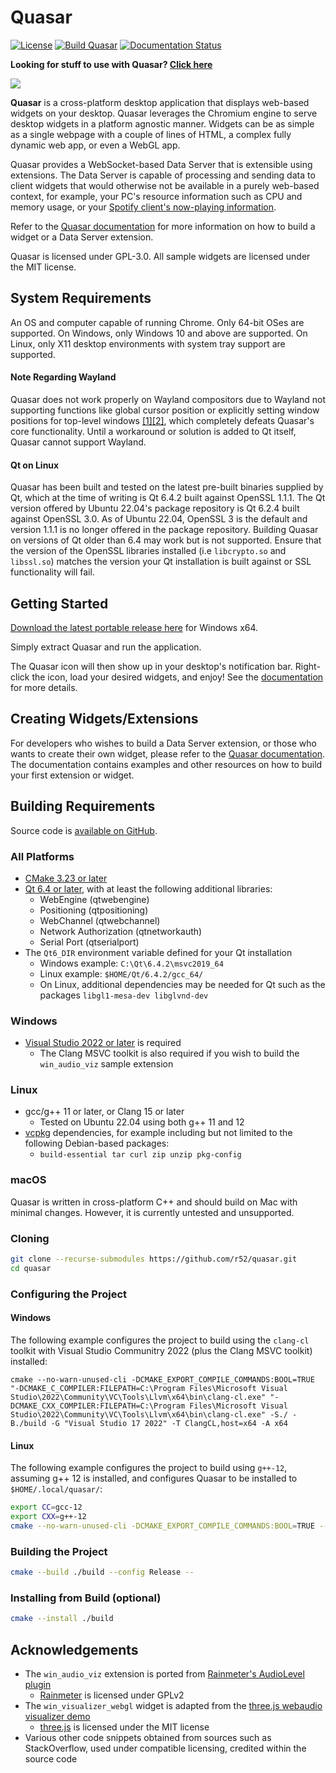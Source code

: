 # Quasar

[![License](https://img.shields.io/github/license/r52/quasar.svg)](https://github.com/r52/quasar/blob/master/LICENSE.txt)
[![Build Quasar](https://github.com/r52/quasar/actions/workflows/build.yml/badge.svg)](https://github.com/r52/quasar/actions/workflows/build.yml)
[![Documentation Status](https://readthedocs.org/projects/quasardoc/badge/?version=latest)](https://quasardoc.readthedocs.io/en/latest/?badge=latest)

**Looking for stuff to use with Quasar? [Click here](https://github.com/r52/things-for-quasar)**

![](https://i.imgur.com/NX2SNUD.png)

**Quasar** is a cross-platform desktop application that displays web-based widgets on your desktop. Quasar leverages the Chromium engine to serve desktop widgets in a platform agnostic manner. Widgets can be as simple as a single webpage with a couple of lines of HTML, a complex fully dynamic web app, or even a WebGL app.

Quasar provides a WebSocket-based Data Server that is extensible using extensions. The Data Server is capable of processing and sending data to client widgets that would otherwise not be available in a purely web-based context, for example, your PC's resource information such as CPU and memory usage, or your [Spotify client's now-playing information](https://github.com/r52/quasar-spotify-api).

Refer to the [Quasar documentation](https://quasardoc.readthedocs.io) for more information on how to build a widget or a Data Server extension.

Quasar is licensed under GPL-3.0. All sample widgets are licensed under the MIT license.

## System Requirements

An OS and computer capable of running Chrome. Only 64-bit OSes are supported. On Windows, only Windows 10 and above are supported. On Linux, only X11 desktop environments with system tray support are supported.

#### Note Regarding Wayland

Quasar does not work properly on Wayland compositors due to Wayland not supporting functions like global cursor position or explicitly setting window positions for top-level windows [[1]](https://bugreports.qt.io/browse/QTBUG-110119)[[2]](https://bugreports.qt.io/browse/QTBUG-86780), which completely defeats Quasar's core functionality. Until a workaround or solution is added to Qt itself, Quasar cannot support Wayland.

#### Qt on Linux

Quasar has been built and tested on the latest pre-built binaries supplied by Qt, which at the time of writing is Qt 6.4.2 built against OpenSSL 1.1.1. The Qt version offered by Ubuntu 22.04's package repository is Qt 6.2.4 built against OpenSSL 3.0. As of Ubuntu 22.04, OpenSSL 3 is the default and version 1.1.1 is no longer offered in the package repository. Building Quasar on versions of Qt older than 6.4 may work but is not supported. Ensure that the version of the OpenSSL libraries installed (i.e `libcrypto.so` and `libssl.so`) matches the version your Qt installation is built against or SSL functionality will fail.

## Getting Started

[Download the latest portable release here](https://github.com/r52/quasar/releases) for Windows x64.

Simply extract Quasar and run the application.

The Quasar icon will then show up in your desktop's notification bar. Right-click the icon, load your desired widgets, and enjoy! See the [documentation](https://quasardoc.readthedocs.io) for more details.

## Creating Widgets/Extensions

For developers who wishes to build a Data Server extension, or those who wants to create their own widget, please refer to the [Quasar documentation](https://quasardoc.readthedocs.io). The documentation contains examples and other resources on how to build your first extension or widget.

## Building Requirements

Source code is [available on GitHub](https://github.com/r52/quasar).

### All Platforms

- [CMake 3.23 or later](https://cmake.org/)
- [Qt 6.4 or later](http://www.qt.io/), with at least the following additional libraries:
  - WebEngine (qtwebengine)
  - Positioning (qtpositioning)
  - WebChannel (qtwebchannel)
  - Network Authorization (qtnetworkauth)
  - Serial Port (qtserialport)
- The `Qt6_DIR` environment variable defined for your Qt installation
  - Windows example: `C:\Qt\6.4.2\msvc2019_64`
  - Linux example: `$HOME/Qt/6.4.2/gcc_64/`
  - On Linux, additional dependencies may be needed for Qt such as the packages `libgl1-mesa-dev libglvnd-dev`

### Windows

- [Visual Studio 2022 or later](https://www.visualstudio.com/) is required
  - The Clang MSVC toolkit is also required if you wish to build the `win_audio_viz` sample extension

### Linux

- gcc/g++ 11 or later, or Clang 15 or later
  - Tested on Ubuntu 22.04 using both g++ 11 and 12
- [vcpkg](https://github.com/microsoft/vcpkg) dependencies, for example including but not limited to the following Debian-based packages:
  - `build-essential tar curl zip unzip pkg-config`

### macOS

Quasar is written in cross-platform C++ and should build on Mac with minimal changes. However, it is currently untested and unsupported.

### Cloning

```bash
git clone --recurse-submodules https://github.com/r52/quasar.git
cd quasar
```

### Configuring the Project

#### Windows

The following example configures the project to build using the `clang-cl` toolkit with Visual Studio Communitry 2022 (plus the Clang MSVC toolkit) installed:

```pwsh
cmake --no-warn-unused-cli -DCMAKE_EXPORT_COMPILE_COMMANDS:BOOL=TRUE "-DCMAKE_C_COMPILER:FILEPATH=C:\Program Files\Microsoft Visual Studio\2022\Community\VC\Tools\Llvm\x64\bin\clang-cl.exe" "-DCMAKE_CXX_COMPILER:FILEPATH=C:\Program Files\Microsoft Visual Studio\2022\Community\VC\Tools\Llvm\x64\bin\clang-cl.exe" -S./ -B./build -G "Visual Studio 17 2022" -T ClangCL,host=x64 -A x64
```

#### Linux

The following example configures the project to build using `g++-12`, assuming g++ 12 is installed, and configures Quasar to be installed to `$HOME/.local/quasar/`:

```bash
export CC=gcc-12
export CXX=g++-12
cmake --no-warn-unused-cli -DCMAKE_EXPORT_COMPILE_COMMANDS:BOOL=TRUE --install-prefix $HOME/.local/ -S./ -B./build -G "Unix Makefiles"
```

### Building the Project

```bash
cmake --build ./build --config Release --
```

### Installing from Build (optional)

```bash
cmake --install ./build
```

## Acknowledgements

- The `win_audio_viz` extension is ported from [Rainmeter's AudioLevel plugin](https://github.com/rainmeter/rainmeter/blob/master/Plugins/PluginAudioLevel/)
  - [Rainmeter](https://github.com/rainmeter/rainmeter) is licensed under GPLv2
- The `win_visualizer_webgl` widget is adapted from the [three.js webaudio visualizer demo](https://threejs.org/examples/webaudio_visualizer.html)
  - [three.js](https://github.com/mrdoob/three.js) is licensed under the MIT license
- Various other code snippets obtained from sources such as StackOverflow, used under compatible licensing, credited within the source code
